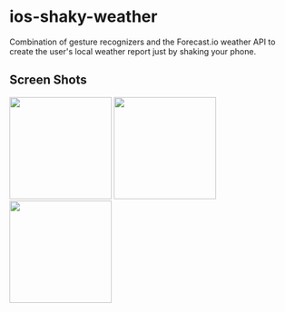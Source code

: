 # ios-shaky-weather
Combination of gesture recognizers and the Forecast.io weather API to create the user's local weather report just by shaking your phone.


## Screen Shots
<img src="https://raw.github.com/khaptonstall/ios-shaky-weather/master/Screens/Home.png" width="180" />


<img src="https://raw.github.com/khaptonstall/ios-shaky-weather/master/Screens/Cloudy.png" width="180" />


<img src="https://raw.github.com/khaptonstall/ios-shaky-weather/master/Screens/Night.png" width="180" />